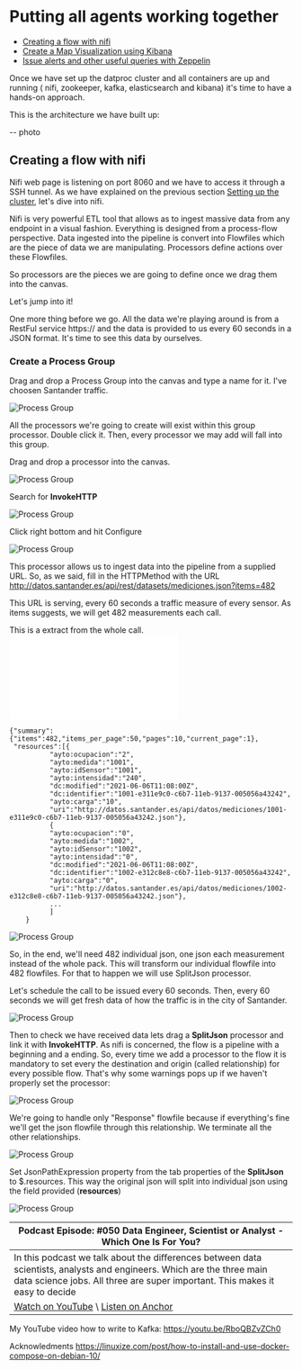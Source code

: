 
# Putting all agents working together

  - [Creating a flow with nifi](02-PuttingAllTogether.md#creating-a-flow-with-nifi)
  - [Create a Map Visualization using Kibana](sections/02-PuttingAllTogether.md#kibana)
  - [Issue alerts and other useful queries with Zeppelin](sections/02-PuttingAllTogether.md#zeppelin)


Once we have set up the datproc cluster and all containers are up and running ( nifi, zookeeper, kafka, elasticsearch and kibana) it's time to have a hands-on approach.

This is the architecture we have built up:

-- photo

## Creating a flow with nifi

Nifi web page is listening on port 8060 and we have to access it through a SSH tunnel. As we have explained on the previous section [Setting up the cluster](01-BuildingUp.md#Create-a-SSH-tunnel-to-the-VM-instance-(master-node)), let's dive into nifi.

Nifi is very powerful ETL tool that allows as to ingest massive data from any endpoint in a visual fashion. Everything is designed from a process-flow perspective. Data ingested into the pipeline is convert into Flowfiles which are the piece of data we are manipulating. Processors define actions over these Flowfiles.

So processors are the pieces we are going to define once we drag them into the canvas.

Let's jump into it!

One more thing before we go. 
All the data we're playing around is from a RestFul service https:// and the data is provided to us every 60 seconds in a JSON format. It's time to see this data by ourselves.

### Create a Process Group

Drag and drop a Process Group into the canvas and type a name for it. I've choosen Santander traffic. 

![Process Group](/images/10_nifi.png)

All the processors we're going to create will exist within this group processor. Double click it. Then, every processor we may add will fall into this group.

Drag and drop a processor into the canvas.

![Process Group](/images/240-nifi.png)

Search for **InvokeHTTP**

![Process Group](/images/20_nifi.png)

Click right bottom and hit Configure

![Process Group](/images/40-nifi.png)

This processor allows us to ingest data into the pipeline from a supplied URL. So, as we said, fill in the HTTPMethod with the URL
http://datos.santander.es/api/rest/datasets/mediciones.json?items=482

This URL is serving, every 60 seconds a traffic measure of every sensor. As items suggests, we will get 482 measurements each call.

This is a extract from the whole call. ![measurements.json](/files/measurements.json)
		
	{"summary":{"items":482,"items_per_page":50,"pages":10,"current_page":1},
	 "resources":[{
		      "ayto:ocupacion":"2",
		      "ayto:medida":"1001",
		      "ayto:idSensor":"1001",
		      "ayto:intensidad":"240",
		      "dc:modified":"2021-06-06T11:08:00Z",
		      "dc:identifier":"1001-e311e9c0-c6b7-11eb-9137-005056a43242",
		      "ayto:carga":"10",
		      "uri":"http://datos.santander.es/api/datos/mediciones/1001-e311e9c0-c6b7-11eb-9137-005056a43242.json"},
	 	      {
		      "ayto:ocupacion":"0",
		      "ayto:medida":"1002",
		      "ayto:idSensor":"1002",
		      "ayto:intensidad":"0",
		      "dc:modified":"2021-06-06T11:08:00Z",
		      "dc:identifier":"1002-e312c8e8-c6b7-11eb-9137-005056a43242",
		      "ayto:carga":"0",
		      "uri":"http://datos.santander.es/api/datos/mediciones/1002-e312c8e8-c6b7-11eb-9137-005056a43242.json"},
		      ...
		      ]
        }

![Process Group](/images/50-nifi.png)

So, in the end, we'll need 482 individual json, one json each measurement instead of the whole pack. This will transform our individual flowfile into 482 flowfiles.
For that to happen we will use SplitJson processor.

Let's schedule the call to be issued every 60 seconds. Then, every 60 seconds we will get fresh data of how the traffic is in the city of Santander.
	
![Process Group](/images/60-nifi.png)	


Then to check we have received data lets drag a **SplitJson** processor and link it with **InvokeHTTP**. As nifi is concerned, the flow is a pipeline with a beginning and a ending. So, every time we add a processor to the flow it is mandatory to set every the destination and origin (called relationship) for every possible flow.
That's why some warnings pops up if we haven't properly set the processor:

![Process Group](/images/30-nifi.png)	
	
We're going to handle only "Response" flowfile because if everything's fine we'll get the json flowfile through this relationship. We terminate all the other relationships.	

![Process Group](/images/250-nifi.png)
	
Set JsonPathExpression property from the tab properties of the **SplitJson** to $.resources. This way the original json will split into individual json using the field provided (**resources**)
	
![Process Group](/images/250-nifi.png)	
	
	
	
	
	
	
| Podcast Episode: #050 Data Engineer, Scientist or Analyst - Which One Is For You?
|-----------------------------------------------------------------------------------
| In this podcast we talk about the diﬀerences between data scientists, analysts and engineers. Which are the three main data science jobs. All three are super important. This makes it easy to decide
| [Watch on YouTube](https://youtu.be/64TYZETOEdQ) \ [Listen on Anchor](https://anchor.fm/andreaskayy/episodes/050-Data-Engineer-Scientist-or-Analyst-Which-One-Is-For-You-e45ibl)

My YouTube video how to write to Kafka: <https://youtu.be/RboQBZvZCh0>

Acknowledments
https://linuxize.com/post/how-to-install-and-use-docker-compose-on-debian-10/
